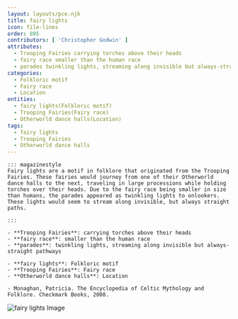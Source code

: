 ```yaml
---
layout: layouts/pce.njk
title: fairy lights
icon: file-lines
order: 895
contributors: [ 'Christopher Godwin' ]
attributes:
  - Trooping Fairies carrying torches above their heads
  - fairy race smaller than the human race
  - parades twinkling lights, streaming along invisible but always-straight pathways
categories:
  - Folkloric motif
  - Fairy race
  - Location
entities:
  - fairy lights(Folkloric motif)
  - Trooping Fairies(Fairy race)
  - Otherworld dance halls(Location)
tags:
  - fairy lights
  - Trooping Fairies
  - Otherworld dance halls
---
```

``` tab [group1:Info]
::: magazinestyle
Fairy lights are a motif in folklore that originated from the Trooping Fairies. These fairies would journey from one of their Otherworld dance halls to the next, traveling in large processions while holding torches over their heads. Due to the fairy race being smaller in size than humans, the parades appeared as twinkling lights to onlookers. These lights would seem to stream along invisible, but always straight paths.

:::
```
``` tab [group1:Attributes]
- **Trooping Fairies**: carrying torches above their heads
- **fairy race**: smaller than the human race
- **parades**: twinkling lights, streaming along invisible but always-straight pathways
```
``` tab [group1:Entities]
- **fairy lights**: Folkloric motif
- **Trooping Fairies**: Fairy race
- **Otherworld dance halls**: Location
```
``` tab [group1:Sources]
- Monaghan, Patricia. The Encyclopedia of Celtic Mythology and Folklore. Checkmark Books, 2008.
```
![fairy lights Image](['https://upload.wikimedia.org/wikipedia/commons/b/b9/Trafalgar_Square_Christmas_tree_2012_-_geograph.org.uk_-_3265703.jpg'])
